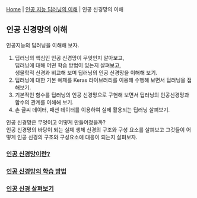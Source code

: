 [Home](./../../README.md) | [인공 지능 딥러닝의 이해](./../README.md) | 인공 신경망의 이해

## 인공 신경망의 이해

인공지능의 딥러닝을 이해해 보자.

1. 딥러닝의 핵심인 인공 신경망이 무엇인지 알아보고,<br>
딥러닝에 대해 어떤 학습 방법이 있는지 살펴보고,<br>
생물학적 신경과 비교해 보며 딥러닝의 인공 신경망을 이해해 보기.
2. 딥러닝에 대한 기본 예제를 Keras 라이브러리를 이용해 수행해 보면서 딥러닝을 접해보기.
3. 기본적인 함수를 딥러닝의 인공 신경망으로 구현해 보면서 딥러닝의 인공신경망과 함수의 관계를 이해해 보기.
4. 손 글씨 데이터, 패션 데이터를 이용하여 실제 활용되는 딥러닝 살펴보기.

인공 신경망은 무엇이고 어떻게 만들어졌을까?<br>
인공 신경망의 바탕이 되는 실제 생체 신경의 구조와 구성 요소를 살펴보고 그것들이 어떻게 인공 신경의 구조와 구성요소에 대응이 되는지 살펴보자.

### [인공 신경망이란?](./1_1_1/README.md)
### [인공 신경망의 학습 방법](./1_1_2/README.md)
### [인공 신경 살펴보기](./1_1_3/README.md)
